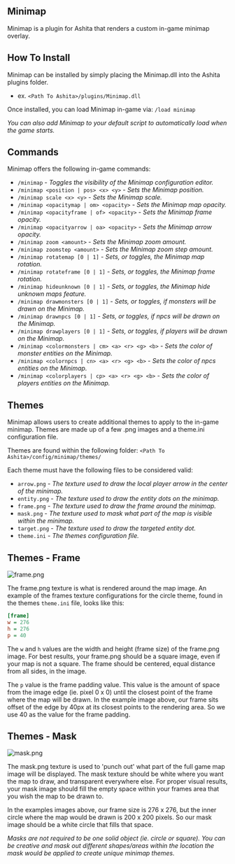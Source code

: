 ## Minimap

Minimap is a plugin for Ashita that renders a custom in-game minimap overlay.

## How To Install

Minimap can be installed by simply placing the Minimap.dll into the Ashita plugins folder.

  - ex. `<Path To Ashita>/plugins/Minimap.dll`

Once installed, you can load Minimap in-game via: `/load minimap`

_You can also add Minimap to your default script to automatically load when the game starts._

## Commands

Minimap offers the following in-game commands:

 - `/minimap` - _Toggles the visibility of the Minimap configuration editor._
 - `/minimap <position | pos> <x> <y>` - _Sets the Minimap position._
 - `/minimap scale <x> <y>` - _Sets the Minimap scale._
 - `/minimap <opacitymap | om> <opacity>` - _Sets the Minimap map opacity._
 - `/minimap <opacityframe | of> <opacity>` - _Sets the Minimap frame opacity._
 - `/minimap <opacityarrow | oa> <opacity>` - _Sets the Minimap arrow opacity._
 - `/minimap zoom <amount>` - _Sets the Minimap zoom amount._
 - `/minimap zoomstep <amount>` - _Sets the Minimap zoom step amount._
 - `/minimap rotatemap [0 | 1]` - _Sets, or toggles, the Minimap map rotation._
 - `/minimap rotateframe [0 | 1]` - _Sets, or toggles, the Minimap frame rotation._
 - `/minimap hideunknown [0 | 1]` - _Sets, or toggles, the Minimap hide unknown maps feature._
 - `/minimap drawmonsters [0 | 1]` - _Sets, or toggles, if monsters will be drawn on the Minimap._
 - `/minimap drawnpcs [0 | 1]` - _Sets, or toggles, if npcs will be drawn on the Minimap._
 - `/minimap drawplayers [0 | 1]` - _Sets, or toggles, if players will be drawn on the Minimap._
 - `/minimap <colormonsters | cm> <a> <r> <g> <b>` - _Sets the color of monster entities on the Minimap._
 - `/minimap <colornpcs | cn> <a> <r> <g> <b>` - _Sets the color of npcs entities on the Minimap._
 - `/minimap <colorplayers | cp> <a> <r> <g> <b>` - _Sets the color of players entities on the Minimap._

## Themes

Minimap allows users to create additional themes to apply to the in-game minimap. Themes are made up of a few .png images and a theme.ini configuration file.

Themes are found within the following folder: `<Path To Ashita>/config/minimap/themes/`

Each theme must have the following files to be considered valid:

  - `arrow.png` - _The texture used to draw the local player arrow in the center of the minimap._
  - `entity.png` - _The texture used to draw the entity dots on the minimap._
  - `frame.png` - _The texture used to draw the frame around the minimap._
  - `mask.png` - _The texture used to mask what part of the map is visible within the minimap._
  - `target.png` - _The texture used to draw the targeted entity dot._
  - `theme.ini` - _The themes configuration file._

## Themes - Frame

![frame.png](https://i.imgur.com/B6mBu35.png)

The frame.png texture is what is rendered around the map image. An example of the frames texture configurations for the circle theme, found in the themes `theme.ini` file, looks like this:

```ini
[frame]
w = 276
h = 276
p = 40
```

The `w` and `h` values are the width and height (frame size) of the frame.png image. For best results, your frame.png should be a square image, even if your map is not a square. The frame should be centered, equal distance from all sides, in the image.

The `p` value is the frame padding value. This value is the amount of space from the image edge (ie. pixel 0 x 0) until the closest point of the frame where the map will be drawn. In the example image above, our frame sits offset of the edge by 40px at its closest points to the rendering area. So we use 40 as the value for the frame padding.

## Themes - Mask

![mask.png](https://i.imgur.com/ej7kB2Q.png)

The mask.png texture is used to 'punch out' what part of the full game map image will be displayed. The mask texture should be white where you want the map to draw, and transparent everywhere else. For proper visual results, your mask image should fill the empty space within your frames area that you wish the map to be drawn to. 

In the examples images above, our frame size is 276 x 276, but the inner circle where the map would be drawn is 200 x 200 pixels. So our mask image should be a white circle that fills that space.

_Masks are not required to be one solid object (ie. circle or square). You can be creative and mask out different shapes/areas within the location the mask would be applied to create unique minimap themes._